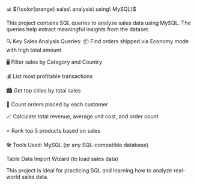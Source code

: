 
📊 ${\color{orange} sales\ analysis\ using\ MySQL}$

This project contains SQL queries to analyze sales data using MySQL. The queries help extract meaningful insights from the dataset.

🔍 Key Sales Analysis Queries:
📦 Find orders shipped via Economy mode with high total amount

🖥️ Filter sales by Category and Country

💰 List most profitable transactions

🏙️ Get top cities by total sales

👥 Count orders placed by each customer

📈 Calculate total revenue, average unit cost, and order count

⭐ Rank top 5 products based on sales

🛠️ Tools Used:
MySQL (or any SQL-compatible database)

Table Data Import Wizard (to load sales data)

This project is ideal for practicing SQL and learning how to analyze real-world sales data.
